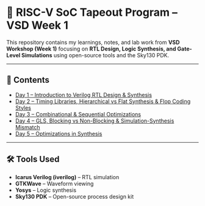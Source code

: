 # 🚀 RISC-V SoC Tapeout Program – VSD Week 1

This repository contains my learnings, notes, and lab work from **VSD Workshop (Week 1)** focusing on **RTL Design, Logic Synthesis, and Gate-Level Simulations** using open-source tools and the Sky130 PDK.

---

## 📅 Contents

* [Day 1 – Introduction to Verilog RTL Design & Synthesis](week1/Day_1.md)
* [Day 2 – Timing Libraries, Hierarchical vs Flat Synthesis & Flop Coding Styles](week1/Day_2.md)
* [Day 3 – Combinational & Sequential Optimizations](week1/Day_3.md)
* [Day 4 – GLS, Blocking vs Non-Blocking & Simulation-Synthesis Mismatch](./week1/Day_4.md)
* [Day 5 – Optimizations in Synthesis](week1/Day_5.md)

---

## 🛠 Tools Used

* **Icarus Verilog (iverilog)** – RTL simulation
* **GTKWave** – Waveform viewing
* **Yosys** – Logic synthesis
* **Sky130 PDK** – Open-source process design kit





